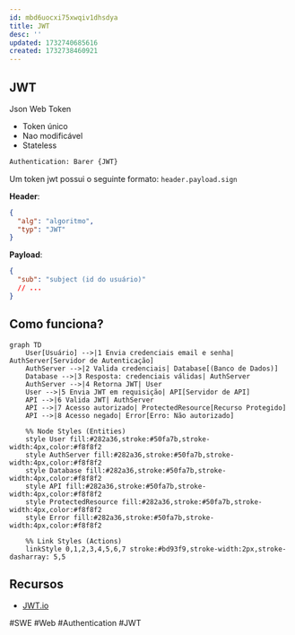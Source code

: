 ```yaml
---
id: mbd6uocxi75xwqiv1dhsdya
title: JWT
desc: ''
updated: 1732740685616
created: 1732738460921
---
```


## JWT

Json Web Token

- Token único
- Nao modificável
- Stateless

```sh
Authentication: Barer {JWT}
```

Um token jwt possui o seguinte formato: `header.payload.sign`

**Header**:

```json
{
  "alg": "algoritmo",
  "typ": "JWT"
}
```

**Payload**:

```json
{
  "sub": "subject (id do usuário)"
  // ...
}
```

## Como funciona?

```mermaid
graph TD
    User[Usuário] -->|1 Envia credenciais email e senha| AuthServer[Servidor de Autenticação]
    AuthServer -->|2 Valida credenciais| Database[(Banco de Dados)]
    Database -->|3 Resposta: credenciais válidas| AuthServer
    AuthServer -->|4 Retorna JWT| User
    User -->|5 Envia JWT em requisição| API[Servidor de API]
    API -->|6 Valida JWT| AuthServer
    API -->|7 Acesso autorizado| ProtectedResource[Recurso Protegido]
    API -->|8 Acesso negado| Error[Erro: Não autorizado]

    %% Node Styles (Entities)
    style User fill:#282a36,stroke:#50fa7b,stroke-width:4px,color:#f8f8f2
    style AuthServer fill:#282a36,stroke:#50fa7b,stroke-width:4px,color:#f8f8f2
    style Database fill:#282a36,stroke:#50fa7b,stroke-width:4px,color:#f8f8f2
    style API fill:#282a36,stroke:#50fa7b,stroke-width:4px,color:#f8f8f2
    style ProtectedResource fill:#282a36,stroke:#50fa7b,stroke-width:4px,color:#f8f8f2
    style Error fill:#282a36,stroke:#50fa7b,stroke-width:4px,color:#f8f8f2

    %% Link Styles (Actions)
    linkStyle 0,1,2,3,4,5,6,7 stroke:#bd93f9,stroke-width:2px,stroke-dasharray: 5,5

```

## Recursos

- [JWT.io](https://jwt.io/)

#SWE #Web #Authentication #JWT
